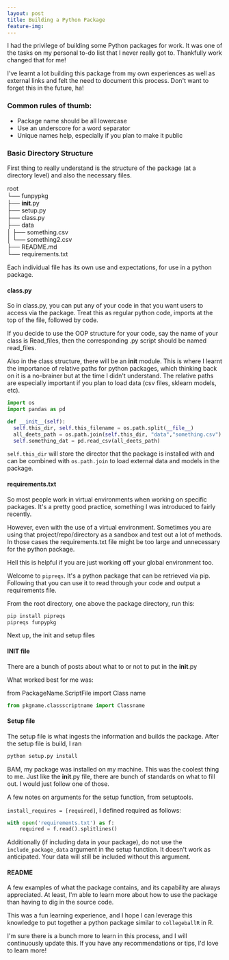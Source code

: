 ```yaml
---
layout: post
title: Building a Python Package
feature-img:
---
```


I had the privilege of building some Python packages for work. It was one of the tasks on my personal to-do list that I never really got to. Thankfully work changed that for me!

I've learnt a lot building this package from my own experiences as well as external links and felt the need to document this process. Don't want to forget this in the future, ha!

### Common rules of thumb:
- Package name should be all lowercase  
- Use an underscore for a word separator  
- Unique names help, especially if you plan to make it public

### Basic Directory Structure

First thing to really understand is the structure of the package (at a directory level) and also the necessary files.

root  
└── funpypkg   
    ├── __init__.py  
    ├── setup.py   
    ├── class.py   
    ├── data  
    │   ├── something.csv   
    │   └── something2.csv   
    ├── README.md   
    └── requirements.txt   

Each individual file has its own use and expectations, for use in a python package.

#### class.py

So in class.py, you can put any of your code in that you want users to access via the package. Treat this as regular python code, imports at the top of the file, followed by code.

If you decide to use the OOP structure for your code, say the name of your class is Read_files, then the corresponding .py script should be named read_files.

Also in the class structure, there will be an __init__ module. This is where I learnt the importance of relative paths for python packages, which thinking back on it is a no-brainer but at the time I didn't understand. The relative paths are especially important if you plan to load data (csv files, sklearn models, etc).

```python
import os
import pandas as pd

def __init__(self):
  self.this_dir, self.this_filename = os.path.split(__file__)
  all_deets_path = os.path.join(self.this_dir, "data","something.csv")
  self.something_dat = pd.read_csv(all_deets_path)
```

`self.this_dir` will store the director that the package is installed with and can be combined with `os.path.join` to load external data and models in the package.

#### requirements.txt

So most people work in virtual environments when working on specific packages. It's a pretty good practice, something I was introduced to fairly recently.

However, even with the use of a virtual environment. Sometimes you are using that project/repo/directory as a sandbox and test out a lot of methods. In those cases the requirements.txt file might be too large and unnecessary for the python package.

Hell this is helpful if you are just working off your global environment too.

Welcome to `pipreqs`. It's a python package that can be retrieved via pip. Following that you can use it to read through your code and output a requirements file.

From the root directory, one above the package directory, run this:

```bash
pip install pipreqs
pipreqs funpypkg
```

Next up, the init and setup files

#### INIT file

There are a bunch of posts about what to or not to put in the __init__.py

What worked best for me was:

from PackageName.ScriptFile import Class name

```python
from pkgname.classscriptname import Classname
```

#### Setup file

The setup file is what ingests the information and builds the package. After the setup file is build, I ran

```bash
python setup.py install
```

BAM, my package was installed on my machine. This was the coolest thing to me. Just like the __init__.py file, there are bunch of standards on what to fill out. I would just follow one of those.

A few notes on arguments for the setup function, from setuptools.

`install_requires = [required]`, I defined required as follows:

```python
with open('requirements.txt') as f:
    required = f.read().splitlines()
```

Additionally (if including data in your package), do not use the `include_package_data` argument in the setup function. It doesn't work as anticipated. Your data will still be included without this argument.


#### README

A few examples of what the package contains, and its capability are always appreciated. At least, I'm able to learn more about how to use the package than having to dig in the source code.

This was a fun learning experience, and I hope I can leverage this knowledge to put together a python package similar to `collegeballR` in R.

I'm sure there is a bunch more to learn in this process, and I will continuously update this. If you have any recommendations or tips, I'd love to learn more!
